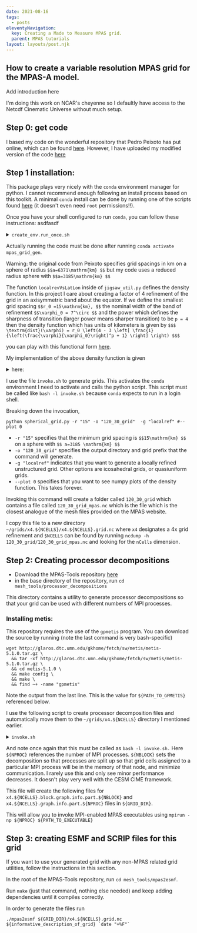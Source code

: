 ```yaml
---
date: 2021-08-16
tags:
  - posts
eleventyNavigation:
  key: Creating a Made to Measure MPAS grid.
  parent: MPAS tutorials
layout: layouts/post.njk
---
```


## How to create a variable resolution MPAS grid for the MPAS-A model.

<span class="todo"> Add introduction here</span>

I'm doing this work on NCAR's cheyenne so I defaultly have access to the Netcdf Cinematic Universe without much setup.

## Step 0: get code

I based my code on the wonderful repository that Pedro Peixoto has put online, which can be found [here](https://github.com/pedrospeixoto/MPAS-PXT).
However, I have uploaded my modified version of the code [here](https://github.com/OkayHughes/MPAS_grid_gen)


## Step 1 installation:

This package plays very nicely with the `conda` environment manager for python. I cannot recommend enough following
an install process based on this toolkit. A minimal `conda` install can be done by running one of the scripts
found [here](https://docs.conda.io/en/latest/miniconda.html) (it doesn't even need `root` permissions!!).

Once you have your shell configured to run `conda`, you can follow these instructions:
asdfasdf
<details>
  <summary><code>create_env.run_once.sh</code></summary>
  
```
conda create --name mpas_grid_gen python=3.8 
# I typically specify a python version which differs
# from the system version so that e.g. python and python3 both
# point to the conda version of python.
conda activate mpas_grid_gen
conda install --file dev-spec.txt
conda install mpas_tools
```
  
</details>


Actually running the code must be done after running `conda activate mpas_grid_gen`.


<span class="todo">Warning: the original code from Peixoto specifies grid spacings in km on a sphere
of radius `$$a=6371\mathrm{km} $$` but my code uses a reduced radius sphere with `$$a=3185\mathrm{km} $$`</span>


The function `localrevVsLatLon` inside of `jigsaw_util.py` defines the density function. In this project I 
care about creating a factor of 4 refinement of the grid in an axisymmetric band about the equator. 
If we define  the smallest grid spacing `$$r_0 =15\mathrm{km}, $$` the nominal width of the band of refinement `$$\varphi_0 = 7^\circ $$`
and the power which defines the sharpness of transition (larger power means sharper transition) to be `p = 4` then 
the density function which has units of kilometers is given by
`$$$ \textrm{dist}(\varphi) = r_0 \left(4 - 3 \left[ \frac{1}{\left(\frac{\varphi}{\varphi_0}\right)^p + 1} \right] \right) $$$`

you can play with this functional form [here](https://www.desmos.com/calculator/xx4sypedm4).

My implementation of the above density function is given 

<details>
<summary>here:</summary>
  
```
def localrefVsLatLon(r, earth_radius=6371e3/2, p=False):
  """
  Create cell width array for this mesh on a locally refined latitude-longitude grid.
  Input
  ---------
  r : float
      minimun desired cell width resolution in km
  Returns
  -------
  cellWidth : ndarray
      m x n array of cell width in km
  lon : ndarray
      longitude in degrees (length n and between -180 and 180)
  lat : ndarray
      longitude in degrees (length m and between -90 and 90)
  """
  dlat = 0.125 #Make the lat-lon grid ~ 10x finer than resolution at equator, where 1deg ~ 100km
  dlon = dlat
  constantCellWidth = r  #in km

  nlat = int(180./dlat) + 1
  nlon = int(360./dlon) + 1

  lat = np.linspace(-90., 90., nlat)
  lon = np.linspace(-180., 180., nlon)

  lons, lats = np.meshgrid(lon, lat)

  if p:
      h = plt.contourf(lons, lats, dists)
      plt.axis('scaled')
      plt.colorbar()
      plt.show()

  #Parameters
  #------------------------------

  # Radius (in degrees) of high resolution area
  maxdist = 7
  #ratio of largest grid spacing to smallest grid spacing
  reduction_factor = 4.0
  # defines sharpness of transition. You can play with how this looks here:
  # https://www.desmos.com/calculator/xx4sypedm4
  power = 4



  # initialize with resolution = r (min resolution)
  factor = 1.0/(np.power(1/maxdist * lats, power) + 1)
  resolution = r * (reduction_factor - (reduction_factor-1) * factor)





  if p:
      h = plt.contourf(lons, lats, resolution, cmap="viridis", levels=100)
      plt.axis('scaled')
      plt.colorbar()
      plt.show()

  print(np.min(resolution), np.max(resolution))

  cellWidth = resolution #constantCellWidth * np.ones((lat.size, lon.size))

  return cellWidth, lon, lat
  
```
</details>


I use the file `invoke.sh` to generate grids. This activates the `conda` environment I need to activate and calls
the python script. <span class="todo">This script must be called like `bash -l invoke.sh` because `conda` expects to run in 
a login shell.</span>

Breaking down the invocation,

```
python spherical_grid.py -r "15" -o "120_30_grid"  -g "localref" #--plot 0
```

* `-r "15"` specifies that the minimum grid spacing is `$$15\mathrm{km} $$` on a sphere with `$$ a=3185 \mathrm{km} $$`
* `-o "120_30_grid"` specifies the output directory and grid prefix that the command will generate.
* `-g "localref"` indicates that you want to generate a locally refined unstructured grid. Other options
are icosahedral grids, or quasiuniform grids.
* `--plot 0` specifies that you want to see numpy plots of the density function. This takes forever.




Invoking this command will create a folder called `120_30_grid` which contains a file called `120_30_grid_mpas.nc` which is the file which is the closest analogue of the mesh files provided on the MPAS
website.

I copy this file to a new directory `~/grids/x4.${NCELLS}/x4.${NCELLS}.grid.nc` where `x4` designates
a 4x grid refinement and `$NCELLS` can be found by running `ncdump -h 120_30_grid/120_30_grid_mpas.nc` and looking
for the `nCells` dimension.

## Step 2: Creating processor decompositions 
* Download the MPAS-Tools repository [here](https://github.com/MPAS-Dev/MPAS-Tools)
* in the base directory of the repository, run `cd mesh_tools/processor_decompositions`

This directory contains a utility to generate processor decompositions so that 
your grid can be used with different numbers of MPI processes.

### Installing metis:
This repository requires the use of the `gpmetis` program.
You can download the source by running (note the last command is very bash-specific)

```
wget http://glaros.dtc.umn.edu/gkhome/fetch/sw/metis/metis-5.1.0.tar.gz \
  && tar -xf http://glaros.dtc.umn.edu/gkhome/fetch/sw/metis/metis-5.1.0.tar.gz \
  && cd metis-5.1.0 \
  && make config \
  && make \
  && find ~+ -name "gpmetis"
```

Note the output from the last line. This is the value for `${PATH_TO_GPMETIS}` referenced below.

I use the following script to create processor decomposition files and automatically move them to the `~/grids/x4.${NCELLS}`
directory I mentioned earlier. 



<details>
<summary><code>invoke.sh</code></summary>

```
conda activate project_2
readonly NCELLS="92067"
readonly GRID_PREFIX="x4.${NCELLS}"
readonly GRID_DIR="/glade/u/home/owhughes/grids/x4.92067"
readonly FILE="${GRID_DIR}/${GRID_PREFIX}.grid.nc"
readonly METIS_PATH="${PATH_TO_GPMETIS}"
readonly NPROC="288"
readonly NBLOCK="288"
python make_partition_files.py --file ${FILE} --metis ${METIS_PATH} --procs ${NPROC} --blocks ${NBLOCK}


mv "graph.info.part.${NPROC}" "${GRID_DIR}/${GRID_PREFIX}.graph.info.part.${NPROC}"
mv "block.graph.info.part.${NPROC}" "${GRID_DIR}/${GRID_PREFIX}.block.graph.info.part.${NPROC}"

```
  
</details>

And note once again that this must be called as `bash -l invoke.sh.`
Here `${NPROC}` references the number of MPI processes. `${NBLOCK}` sets the decomposition
so that processes are split up so that grid cells assigned to a particular MPI process will
be in the memory of that node, and minimize communication. I rarely use this and only see minor
performance decreases. It doesn't play very well with the CESM CIME framework.

This file will create the following files for `x4.${NCELLS}.block.graph.info.part.${NBLOCK}` and
`x4.${NCELLS}.graph.info.part.${NPROC}` files in `${GRID_DIR}`. 

This will allow you to invoke MPI-enabled MPAS executables using `mpirun -np ${NPROC} ${PATH_TO_EXECUTABLE}`


## Step 3: creating ESMF and SCRIP files for this grid
If you want to use your generated grid with any non-MPAS related grid utilities, follow the instructions in this section.

In the root of the MPAS-Tools repository, run `cd mesh_tools/mpas2esmf`.

Run `make` (just that command, nothing else needed) and keep adding dependencies until it compiles correctly.

In order to generate the files run 

```
./mpas2esmf ${GRID_DIR}/x4.${NCELLS}.grid.nc ${informative_description_of_grid} `date "+%F"` 

```





